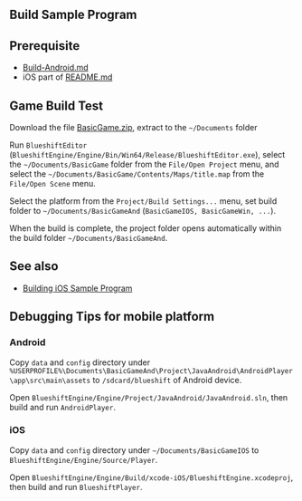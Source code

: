 Build Sample Program
--------------------

## Prerequisite

  * [Build-Android.md](Build-Android.md)
  * iOS part of [README.md](README.md)

## Game Build Test

Download the file [BasicGame.zip](https://github.com/PolygonTek/BlueshiftDocument/raw/master/BasicGame/BasicGame.zip),
extract to the `~/Documents` folder

Run `BlueshiftEditor` (`BlueshiftEngine/Engine/Bin/Win64/Release/BlueshiftEditor.exe`),
select the `~/Documents/BasicGame` folder from the `File/Open Project` menu,
and select the `~/Documents/BasicGame/Contents/Maps/title.map` from the `File/Open Scene` menu.


Select the platform from the `Project/Build Settings...` menu,
set build folder  to `~/Documents/BasicGameAnd` (`BasicGameIOS, BasicGameWin, ...`).

When the build is complete, the project folder opens automatically within the build folder `~/Documents/BasicGameAnd`.

## See also

* [Building iOS Sample Program](https://github.com/PolygonTek/BlueshiftDocument/blob/master/Build%20iOS.pdf)


## Debugging Tips for mobile platform

### Android

Copy `data` and `config` directory under `%USERPROFILE%\Documents\BasicGameAnd\Project\JavaAndroid\AndroidPlayer\app\src\main\assets` 
to `/sdcard/blueshift` of Android device.

Open `BlueshiftEngine/Engine/Project/JavaAndroid/JavaAndroid.sln`, then build and run `AndroidPlayer`.

### iOS

Copy `data` and `config` directory under `~/Documents/BasicGameIOS` to `BlueshiftEngine/Engine/Source/Player`.

Open `BlueshiftEngine/Engine/Build/xcode-iOS/BlueshiftEngine.xcodeproj`, then build and run `BlueshiftPlayer`.

